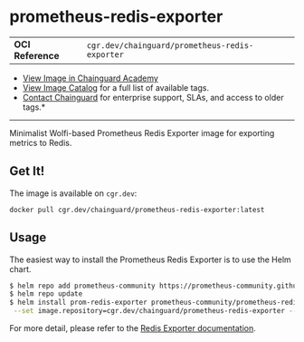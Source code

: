 <!--monopod:start-->
# prometheus-redis-exporter
| | |
| - | - |
| **OCI Reference** | `cgr.dev/chainguard/prometheus-redis-exporter` |


* [View Image in Chainguard Academy](https://edu.chainguard.dev/chainguard/chainguard-images/reference/prometheus-redis-exporter/overview/)
* [View Image Catalog](https://console.enforce.dev/images/catalog) for a full list of available tags.
* [Contact Chainguard](https://www.chainguard.dev/chainguard-images) for enterprise support, SLAs, and access to older tags.*

---
<!--monopod:end-->

<!--overview:start-->
Minimalist Wolfi-based Prometheus Redis Exporter image for exporting metrics to Redis.
<!--overview:end-->

<!--getting:start-->
## Get It!
The image is available on `cgr.dev`:

```
docker pull cgr.dev/chainguard/prometheus-redis-exporter:latest
```
<!--getting:end-->

<!--body:start-->
## Usage

The easiest way to install the Prometheus Redis Exporter is to use the Helm chart.

```bash
$ helm repo add prometheus-community https://prometheus-community.github.io/helm-charts
$ helm repo update
$ helm install prom-redis-exporter prometheus-community/prometheus-redis-exporter \
 --set image.repository=cgr.dev/chainguard/prometheus-redis-exporter --set image.tag=latest
```

For more detail, please refer to the [Redis Exporter documentation](https://github.com/oliver006/redis_exporter).
<!--body:end-->
